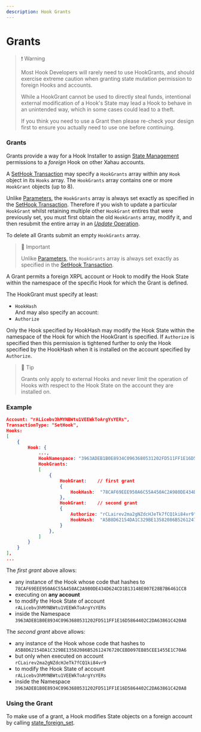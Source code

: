 ```yaml
---
description: Hook Grants
---
```


# Grants

> ❗️ Warning
>
> Most Hook Developers will rarely need to use HookGrants, and should exercise extreme caution when granting state mutation permission to foreign Hooks and accounts.
>
> While a HookGrant cannot be used to directly steal funds, intentional external modification of a Hook's State may lead a Hook to behave in an unintended way, which in some cases could lead to a theft.
>
> If you think you need to use a Grant then please re-check your design first to ensure you actually need to use one before continuing.

### Grants

Grants provide a way for a Hook Installer to assign [State Management](state-management.md) permissions to a _foreign_ Hook on other Xahau accounts.

A [SetHook Transaction](sethook-transaction.md) may specify a `HookGrants` array within any `Hook` object in its `Hooks` array. The `HookGrants` array contains one or more `HookGrant` objects (up to 8).

Unlike [Parameters](parameters.md), the `HookGrants` array is always set exactly as specified in the [SetHook Transaction](sethook-transaction.md). Therefore if you wish to update a particular `HookGrant` whilst retaining multiple other `HookGrant` entires that were previously set, you must first obtain the old `HookGrants` array, modify it, and then resubmit the entire array in an [_Update_ Operation](sethook-transaction.md).

To delete all Grants submit an empty `HookGrants` array.

> 🚧 Important
>
> Unlike [Parameters](parameters.md), the `HookGrants` array is always set exactly as specified in the [SetHook Transaction](sethook-transaction.md).

A Grant permits a foreign XRPL account or Hook to modify the Hook State within the namespace of the specific Hook for which the Grant is defined.

The HookGrant must specify at least:

* `HookHash`\
  And may also specify an account:
* `Authorize`

Only the Hook specified by HookHash may modify the Hook State within the namespace of the Hook for which the HookGrant is specified. If `Authorize` is specified then this permission is tightened further to only the Hook specified by the HookHash when it is installed on the account specified by `Authorize`.

> 📘 Tip
>
> Grants only apply to external Hooks and never limit the operation of Hooks with respect to the Hook State on the account they are installed on.

### Example

```json
Account: "rALicebv3hMYNBWtu1VEEWkToArgYsYERs",
TransactionType: "SetHook",
Hooks:
[   
    {   
        Hook: {
            ...,
            HookNamespace: "3963ADEB1B0E8934C0963680531202FD511FF1E16D5864402C2DA63861C420A8",
            HookGrants:
            [   
                {   
                    HookGrant:    // first grant
                    {   
                        HookHash:  "78CAF69EEE950A6C55A450AC2A980DE434D624CD1B13148E007E28B7B6461CC8"
                    },
                    HookGrant:    // second grant
                    {   
                        Authorize: "rCLairev2ma2gNZdcHJeTk7fCQ1ki84vr9",
                        HookHash:  "A5B8D62154DA1C329BE13582086B52612476720CEBD097EB85CEE1455E1C70A6"
                    }
                },  
            ]   
        }   
    }   
],  
... 
```

The _first grant_ above allows:

* any instance of the Hook whose code that hashes to `78CAF69EEE950A6C55A450AC2A980DE434D624CD1B13148E007E28B7B6461CC8`
* executing on **any account**
* to modify the Hook State of account `rALicebv3hMYNBWtu1VEEWkToArgYsYERs`
* inside the Namespace `3963ADEB1B0E8934C0963680531202FD511FF1E16D5864402C2DA63861C420A8`

The _second grant_ above allows:

* any instance of the Hook whose code that hashes to `A5B8D62154DA1C329BE13582086B52612476720CEBD097EB85CEE1455E1C70A6`
* but only when executed on account `rCLairev2ma2gNZdcHJeTk7fCQ1ki84vr9`
* to modify the Hook State of account `rALicebv3hMYNBWtu1VEEWkToArgYsYERs`
* inside the Namespace `3963ADEB1B0E8934C0963680531202FD511FF1E16D5864402C2DA63861C420A8`

### Using the Grant

To make use of a grant, a Hook modifies State objects on a foreign account by calling [state\_foreign\_set](../technical/hooks-c-functions/state/state_foreign_set.md).
